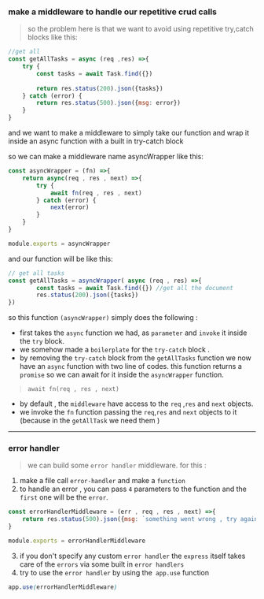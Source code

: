 ### make a middleware to handle our repetitive crud calls
> so the problem here is that we want to avoid using repetitive try,catch blocks like this:
```js
//get all 
const getAllTasks = async (req ,res) =>{
    try {
        const tasks = await Task.find({})
        
        return res.status(200).json({tasks})
    } catch (error) {
        return res.status(500).json({msg: error})
    }
}

```

and we want to make a middleware to simply take our function and wrap it inside an async function with a built in try-catch block

so we can make a middleware name asyncWrapper like this:
```js
const asyncWrapper = (fn) =>{
    return async(req , res , next) =>{
        try {
            await fn(req , res , next)
        } catch (error) {
            next(error)
        }
    }
}

module.exports = asyncWrapper
```

and our function will be like this:
```js
// get all tasks
const getAllTasks = asyncWrapper( async (req , res) =>{
        const tasks = await Task.find({}) //get all the document
        res.status(200).json({tasks})
})
```

so this function `(asyncWrapper)` simply does the following :
- first takes the `async` function we had, as `parameter` and `invoke` it inside the `try` block.
- we somehow made a `boilerplate` for the `try-catch` block .
- by removing the `try-catch` block from the `getAllTasks` function we now have an `async` function with two line of codes. this function returns a `promise` so we can await for it inside the `asyncWrapper` function.
> `await fn(req , res , next)`

- by default , the `middleware` have access to the `req` ,`res` and `next` objects.
- we invoke the `fn` function passing the `req`,`res` and `next` objects to it (because in the `getAllTask` we need them ) 






---
### error handler

> we can build some `error handler` middleware. for this :
1. make a file call `error-handler` and make a `function`
2. to handle an error , you can pass `4` parameters to the function and the `first` one will be the `error`.
```js
const errorHandlerMiddleware = (err , req , res , next) =>{
    return res.status(500).json({msg: `something went wrong , try again later...`})
}

module.exports = errorHandlerMiddleware
```

3. if you don't specify any custom `error handler` the `express` itself takes care of the `errors` via some built in `error handlers`
4. try to use the `error handler` by using the` app.use` function
```css
app.use(errorHandlerMiddleware)
```